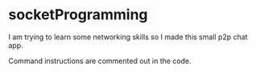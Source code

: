 # socketProgramming

I am trying to learn some networking skills so I made this small p2p chat app.

Command instructions are commented out in the code.
